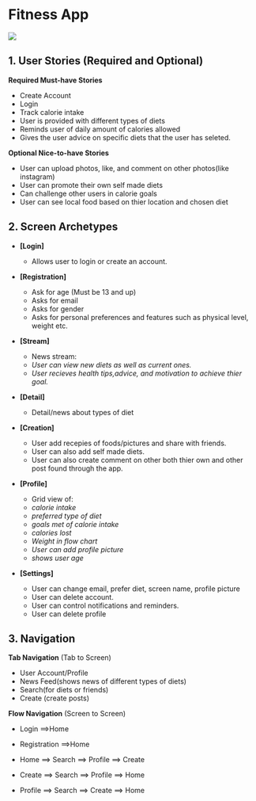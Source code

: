 # Fitness App
![](healthyUWireframe.gif)




## 1. User Stories (Required and Optional)

**Required Must-have Stories**

 * Create Account
 * Login
 * Track calorie intake
 * User is provided with different types of diets 
 * Reminds user of daily amount of calories allowed 
 * Gives the user advice on specific diets that the user has seleted.
 

**Optional Nice-to-have Stories**

 * User can upload photos, like, and comment on other photos(like instagram)
 * User can promote their own self made diets
 * Can challenge other users in calorie goals
 * User can see local food based on thier location and chosen diet

## 2. Screen Archetypes

 * **[Login]**
   * Allows user to login or create an account.
* **[Registration]**
   * Ask for age (Must be 13 and up)
   * Asks for email
   * Asks for gender 
   * Asks for personal preferences and features such as physical level, weight etc.
   
 * **[Stream]**
    * News stream:
    * _User can view new diets as well as current ones._
    * _User recieves health tips,advice, and motivation to achieve thier goal._
    
 * **[Detail]**
    * Detail/news about types of diet 
    
* **[Creation]**
    * User add recepies of foods/pictures and share with friends.
    * User can also add self made diets.
    * User can also create comment on other both thier own and other post found through the app.

 * **[Profile]**
   * Grid view of: 
   * _calorie intake_
   * _preferred type of diet_
   * _goals met of calorie intake_
   * _calories lost_
   * _Weight in flow chart_
   * _User can add profile picture_
   * _shows user age_ 

 * **[Settings]**
    * User can change email, prefer diet, screen name, profile picture
    * User can delete account.
    * User can control notifications and reminders.
    * User can delete profile

## 3. Navigation

**Tab Navigation** (Tab to Screen)

 * User Account/Profile
 * News Feed(shows news of different types of diets)
 * Search(for diets or friends)
 * Create (create posts)

**Flow Navigation** (Screen to Screen)

 * Login
    ==>Home
 * Registration
    ==>Home
    
 * Home
    ==> Search 
    ==> Profile
    ==> Create
    
 * Create
    ==> Search 
    ==> Profile
    ==> Home

* Profile
    ==> Search 
    ==> Create
    ==> Home
